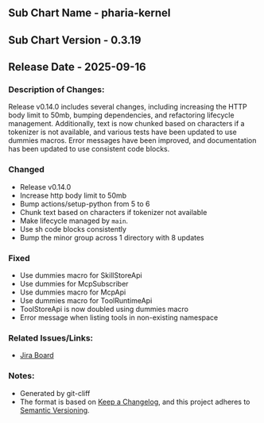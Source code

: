## Sub Chart Name - pharia-kernel
## Sub Chart Version - 0.3.19
## Release Date - 2025-09-16

### Description of Changes:

Release v0.14.0 includes several changes, including increasing the HTTP body limit to 50mb, bumping dependencies, and refactoring lifecycle management. Additionally, text is now chunked based on characters if a tokenizer is not available, and various tests have been updated to use dummies macros. Error messages have been improved, and documentation has been updated to use consistent code blocks.

### Changed

- Release v0.14.0
- Increase http body limit to 50mb
- Bump actions/setup-python from 5 to 6
- Chunk text based on characters if tokenizer not available
- Make lifecycle managed by `main`.
- Use sh code blocks consistently
- Bump the minor group across 1 directory with 8 updates

### Fixed

- Use dummies macro for SkillStoreApi
- Use dummies for McpSubscriber
- Use dummies macro for McpApi
- Use dummies macro for ToolRuntimeApi
- ToolStoreApi is now doubled using dummies macro
- Error message when listing tools in non-existing namespace

### Related Issues/Links:
- [Jira Board](https://aleph-alpha.atlassian.net/jira/software/projects/PK/boards/160)

### Notes:
- Generated by git-cliff
- The format is based on [Keep a Changelog](https://keepachangelog.com/en/1.0.0/),
and this project adheres to [Semantic Versioning](https://semver.org/spec/v2.0.0.html).
